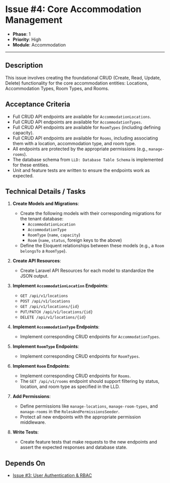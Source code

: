 # Issue #4: Core Accommodation Management

-   **Phase**: 1
-   **Priority**: High
-   **Module**: Accommodation

---

## Description

This issue involves creating the foundational CRUD (Create, Read, Update, Delete) functionality for the core accommodation entities: Locations, Accommodation Types, Room Types, and Rooms.

## Acceptance Criteria

-   Full CRUD API endpoints are available for `AccommodationLocations`.
-   Full CRUD API endpoints are available for `AccommodationTypes`.
-   Full CRUD API endpoints are available for `RoomTypes` (including defining capacity).
-   Full CRUD API endpoints are available for `Rooms`, including associating them with a location, accommodation type, and room type.
-   All endpoints are protected by the appropriate permissions (e.g., `manage-rooms`).
-   The database schema from `LLD: Database Table Schema` is implemented for these entities.
-   Unit and feature tests are written to ensure the endpoints work as expected.

## Technical Details / Tasks

1.  **Create Models and Migrations**:
    -   Create the following models with their corresponding migrations for the tenant database:
        -   `AccommodationLocation`
        -   `AccommodationType`
        -   `RoomType` (`name`, `capacity`)
        -   `Room` (`name`, `status`, foreign keys to the above)
    -   Define the Eloquent relationships between these models (e.g., a `Room` `belongsTo` a `RoomType`).

2.  **Create API Resources**:
    -   Create Laravel API Resources for each model to standardize the JSON output.

3.  **Implement `AccommodationLocation` Endpoints**:
    -   `GET /api/v1/locations`
    -   `POST /api/v1/locations`
    -   `GET /api/v1/locations/{id}`
    -   `PUT/PATCH /api/v1/locations/{id}`
    -   `DELETE /api/v1/locations/{id}`

4.  **Implement `AccommodationType` Endpoints**:
    -   Implement corresponding CRUD endpoints for `AccommodationTypes`.

5.  **Implement `RoomType` Endpoints**:
    -   Implement corresponding CRUD endpoints for `RoomTypes`.

6.  **Implement `Room` Endpoints**:
    -   Implement corresponding CRUD endpoints for `Rooms`.
    -   The `GET /api/v1/rooms` endpoint should support filtering by status, location, and room type as specified in the LLD.

7.  **Add Permissions**:
    -   Define permissions like `manage-locations`, `manage-room-types`, and `manage-rooms` in the `RolesAndPermissionsSeeder`.
    -   Protect all new endpoints with the appropriate permission middleware.

8.  **Write Tests**:
    -   Create feature tests that make requests to the new endpoints and assert the expected responses and database state.

## Depends On

-   [Issue #3: User Authentication & RBAC](03_Authentication_RBAC.md)

